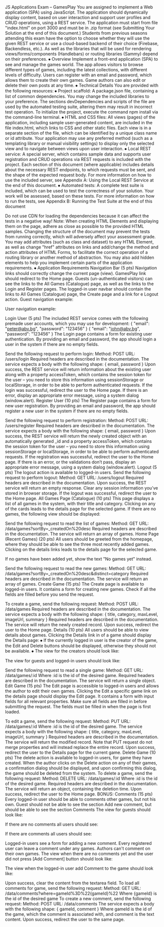 JS Applications Exam – GamesPlay
You are assigned to implement a Web application (SPA) using JavaScript. The application should dynamically display content, based on user interaction and support user profiles and CRUD operations, using a REST service.
The application must start from file "index.html" on port 3000 and must be in .zip format (see Submitting Your Solution at the end of this document.)
Students from previous seasons attending this exam have the option to choose whether they will use the given REST service or use a cloud-based backend of their choice (Firebase, Backendless, etc.). As well as the libraries that will be used for rendering views/forms/components (Handlebars) or routing libraries (Sammy) depend on their preferences. 
⦁	Overview
Implement a front-end application (SPA) to see and manage the games world. The app allows visitors to browse different types of games, including the latest collections, with different levels of difficulty. Users can register with an email and password, which allows them to create their own games. Game authors can also edit or delete their own posts at any time.
⦁	Technical Details
You are provided with the following resources:
⦁	Project scaffold: A package.json file, containing a list of common dependencies. You may change the included libraries to your preference. The sections devDependencies and scripts of the file are used by the automated testing suite, altering them may result in incorrect test operation.
To initialize the project, execute the command npm install via the command-line terminal.
⦁	HTML and CSS files: All views (pages) of the application, including sample user-generated content, are included in the file index.html, which links to CSS and other static files. Each view is in a separate section of the file, which can be identified by a unique class name or id attribute. Your application may use any preferred method (such as a templating library or manual visibility settings) to display only the selected view and to navigate between views upon user interaction.
⦁	Local REST service: A special server, which contains sample data and supports user registration and CRUD operations via REST requests is included with the project. Each section of this document (where applicable) includes details about the necessary REST endpoints, to which requests must be sent, and the shape of the expected request body.
For more information on how to use the included server, see Appendix A: Using the Local REST Service at the end of this document.
⦁	 Automated tests: A complete test suite is included, which can be used to test the correctness of your solution. Your work will be assessed, based on these tests.
For more information on how to run the tests, see Appendix B: Running the Test Suite at the end of this document

Do not use CDN for loading the dependencies because it can affect the tests in a negative way!
Note: When creating HTML Elements and displaying them on the page, adhere as close as possible to the provided HTML samples. Changing the structure of the document may prevent the tests from running correctly, which will adversely affect your assessment grade. You may add attributes (such as class and dataset) to any HTML Element, as well as change "href" attributes on links and add/change the method and action attributes of HTML Forms, to facilitate the correct operation of a routing library or another method of abstraction. You may also add hidden elements to help you implement certain parts of the application requirements.
⦁	Application Requirements
Navigation Bar (5 pts)
Navigation links should correctly change the current page (view). GamesPlay link should redirect to the Home page. Guests (un-authenticated visitors) can see the links to the All Games (Catalogue) page, as well as the links to the Login and Register pages. The logged-in user navbar should contain the links to All Games (Catalogue) page, the Create page and a link for e Logout action.
Guest navigation example: 
 
User navigation example: 
 
Login User (5 pts)
The included REST service comes with the following premade user accounts, which you may use for development:
{ "email": "peter@abv.bg", "password": "123456" }
{ "email": "john@abv.bg", "password": "123456" }
The Login page contains a form for existing user authentication. By providing an email and password, the app should login a user in the system if there are no empty fields.
 
Send the following request to perform login:
Method: POST
URL: /users/login
Required headers are described in the documentation. The service expects a body with the following shape:
{
  email,
  password
}
Upon success, the REST service will return information about the existing user along with a property accessToken, which contains the session token for the user – you need to store this information using sessionStorage or localStorage, in order to be able to perform authenticated requests.
If the login was successful, redirect the user to the Home page. If there is an error, display an appropriate error message, using a system dialog (window.alert).
Register User (10 pts)
The Register page contains a form for new user registration. By providing an email and password, the app should register a new user in the system if there are no empty fields.
 
Send the following request to perform registration:
Method: POST
URL: /users/register
Required headers are described in the documentation. The service expects a body with the following shape:
{
  email,
  password
}
Upon success, the REST service will return the newly created object with an automatically generated _id and a property accessToken, which contains the session token for the user – you need to store this information using sessionStorage or localStorage, in order to be able to perform authenticated requests.
If the registration was successful, redirect the user to the Home page. If there is an error, or the validations don’t pass, display an appropriate error message, using a system dialog (window.alert).
Logout (5 pts)
The logout action is available to logged-in users. Send the following request to perform logout:
Method: GET
URL: /users/logout
Required headers are described in the documentation. Upon success, the REST service will return an empty response. Clear any session information you’ve stored in browser storage.
If the logout was successful, redirect the user to the Home page.
All Games Page (Catalogue) (10 pts)
This page displays a list of all games in the system, with their title and category. Clicking on any of the cards leads to the details page for the selected game. 
If there are no games, the following view should be displayed:
 
Send the following request to read the list of games:
Method: GET
URL: /data/games?sortBy=_createdOn%20desc
Required headers are described in the documentation. The service will return an array of games.
Home Page (Recent Games) (20 pts)
All users should be greeted from the homepage, where they should be able to see the three most recently added games. Clicking on the details links leads to the details page for the selected game. 
  








If no games have been added yet, show the text "No games yet" instead.
  
Send the following request to read the new games:
Method: GET
URL: /data/games?sortBy=_createdOn%20desc&distinct=category
Required headers are described in the documentation. The service will return an array of games. 
Create Game (15 pts)
The Create page is available to logged-in users. It contains a form for creating new games. Check if all the fields are filled before you send the request.
 
To create a game, send the following request:
Method: POST
URL: /data/games
Required headers are described in the documentation. The service expects a body with the following shape:
{
  title,
  category,
  maxLevel,
  imageUrl,
  summary
}
Required headers are described in the documentation. The service will return the newly created record. Upon success, redirect the user to the Home page.
Details (10 pts)
All users should be able to view details about games. Clicking the Details link in of a game should display the Details page:
⦁	If the currently logged in user is the creator of the game, the Edit and Delete buttons should be displayed, otherwise they should not be available.
⦁	The view for the creators should look like:
 





The view for guests and logged-in users should look like:
 
Send the following request to read a single game:
Method: GET
URL: /data/games/:id
Where :id is the id of the desired game. Required headers are described in the documentation. The service will return a single object.
Edit Game (15 pts)
The Edit page is accessible to logged-in users and allows the author to edit their own games. Clicking the Edit a specific game link on the details page should display the Edit page. It contains a form with input fields for all relevant properties. Make sure all fields are filled in before submitting the request. The fields must be filled in when the page is first loaded.
 
To edit a game, send the following request:
Method: PUT
URL: /data/games/:id
Where :id is the id of the desired game.
The service expects a body with the following shape:
{
  title,
  category,
  maxLevel,
  imageUrl,
  summary
}
Required headers are described in the documentation. The service will return the modified record. Note that PUT request do not merge properties and will instead replace the entire record. Upon success, redirect the user to the Details page for the current game.
Delete Game (10 pts)
The delete action is available to logged-in users, for game they have created. When the author clicks on the Delete action on any of their games, a confirmation dialog should be displayed, and upon confirming this dialog, the game should be deleted from the system.
To delete a game, send the following request:
Method: DELETE
URL: /data/games/:id
Where :id is the id of the desired game. Required headers are described in the documentation. The service will return an object, containing the deletion time. Upon success, redirect the user to the Home page.
BONUS: Comments (15 pts)
Every logged-in user should be able to comments other games, but not his own. 
Guest should not be able to see the section Add new comment, but should be able to see the section Comments The view for guests should look like: 
 
If there are no comments all users should see:
 
If there are comments all users should see:
 

Logged-in users see a form for adding a new comment. Every registered user can leave a comment under any games.  Authors can't comment on their own games.
The view when there are no comments yet and the user did not press [Add Comment] button should look like:
 


The view when the logged-in user add Comment to the game should look like:
 
Upon success, clear the content from the textarea field.
To load all comments for game, send the following request:
Method: GET
URL: /data/comments?where=gameId%3D%22{gameId}%22
Where {gameId} is the id of the desired game
To create a new comment, send the following request:
Method: POST
URL: /data/comments
The service expects a body with the following shape:
{
  gameId,
  comment
}
Where gameId is the id of the game, which the comment is associated with, and comment is the text content. Upon success, redirect the user to the same page.
